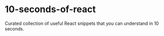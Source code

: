 # 10-seconds-of-react
Curated collection of useful React snippets that you can understand in 10 seconds.
